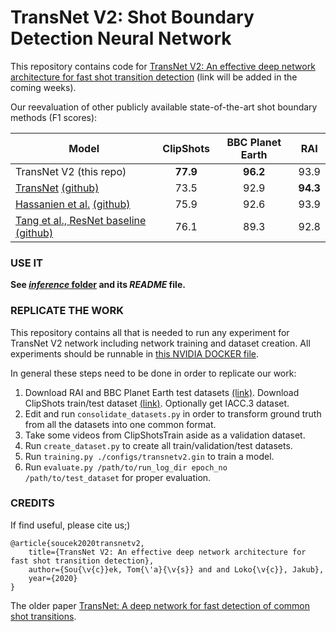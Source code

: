 # TransNet V2: Shot Boundary Detection Neural Network

This repository contains code for [TransNet V2: An effective deep network architecture for fast shot transition detection](#TBA) (link will be added in the coming weeks).

Our reevaluation of other publicly available state-of-the-art shot boundary methods (F1 scores):

Model | ClipShots | BBC Planet Earth | RAI
--- | :---: | :---: | :---:
TransNet V2 (this repo) | **77.9** | **96.2** | 93.9
[TransNet](https://arxiv.org/abs/1906.03363) [(github)](https://github.com/soCzech/TransNet) | 73.5 | 92.9 | **94.3**
[Hassanien et al.](https://arxiv.org/abs/1705.03281) [(github)](https://github.com/melgharib/DSBD) | 75.9 | 92.6 | 93.9
[Tang et al., ResNet baseline](https://arxiv.org/abs/1808.04234) [(github)](https://github.com/Tangshitao/ClipShots_basline) | 76.1 | 89.3 | 92.8


### USE IT
**See [_inference_ folder](https://github.com/soCzech/TransNetV2/tree/master/inference) and its _README_ file.**


### REPLICATE THE WORK
This repository contains all that is needed to run any experiment for TransNet V2 network including network training and dataset creation.
All experiments should be runnable in [this NVIDIA DOCKER file](https://github.com/soCzech/TransNetV2/blob/master/Dockerfile).

In general these steps need to be done in order to replicate our work:

1. Download RAI and BBC Planet Earth test datasets [(link)](https://aimagelab.ing.unimore.it/imagelab/researchActivity.asp?idActivity=19).
   Download ClipShots train/test dataset [(link)](https://github.com/Tangshitao/ClipShots).
   Optionally get IACC.3 dataset.
2. Edit and run `consolidate_datasets.py` in order to transform ground truth from all the datasets into one common format.
3. Take some videos from ClipShotsTrain aside as a validation dataset.
4. Run `create_dataset.py` to create all train/validation/test datasets.
5. Run `training.py ./configs/transnetv2.gin` to train a model.
6. Run `evaluate.py /path/to/run_log_dir epoch_no /path/to/test_dataset` for proper evaluation.


### CREDITS
If find useful, please cite us;)
```
@article{soucek2020transnetv2,
    title={TransNet V2: An effective deep network architecture for fast shot transition detection},
    author={Sou{\v{c}}ek, Tom{\'a}{\v{s}} and and Loko{\v{c}}, Jakub},
    year={2020}
}
```

The older paper [TransNet: A deep network for fast detection of common shot transitions](https://arxiv.org/abs/1906.03363).
